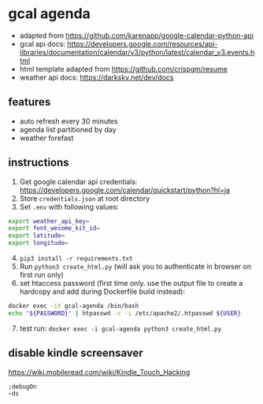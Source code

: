 # gcal agenda

- adapted from https://github.com/karenapp/google-calendar-python-api
- gcal api docs: https://developers.google.com/resources/api-libraries/documentation/calendar/v3/python/latest/calendar_v3.events.html
- html template adapted from https://github.com/crispgm/resume
- weather api docs: https://darksky.net/dev/docs

## features
- auto refresh every 30 minutes
- agenda list partitioned by day
- weather forefast

## instructions
1. Get google calendar api credentials: https://developers.google.com/calendar/quickstart/python?hl=ja
2. Store `credentials.json` at root directory
3. Set `.env` with following values:

```bash
export weather_api_key=
export font_wesome_kit_id=
export latitude=
export longitude=
```
4. `pip3 install -r requirements.txt`
5. Run `python3 create_html.py` (will ask you to authenticate in browser on first run only)
6. set htaccess password (first time only. use the output file to create a hardcopy and add during Dockerfile build instead):
```bash
docker exec -it gcal-agenda /bin/bash
echo "${PASSWORD}" | htpasswd -c -i /etc/apache2/.htpasswd ${USER}
```
7. test run: `docker exec -i gcal-agenda python3 create_html.py`

## disable kindle screensaver
https://wiki.mobileread.com/wiki/Kindle_Touch_Hacking

```
;debugOn
~ds
```
